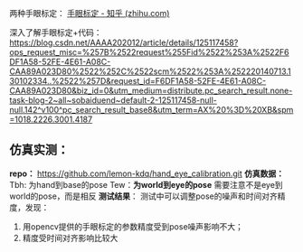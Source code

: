 
两种手眼标定：
[手眼标定 - 知乎 (zhihu.com)](https://zhuanlan.zhihu.com/p/673041492)

深入了解手眼标定+代码：
https://blog.csdn.net/AAAA202012/article/details/125117458?ops_request_misc=%257B%2522request%255Fid%2522%253A%2522F6DF1A58-52FE-4E61-A08C-CAA89A023D80%2522%252C%2522scm%2522%253A%252220140713.130102334..%2522%257D&request_id=F6DF1A58-52FE-4E61-A08C-CAA89A023D80&biz_id=0&utm_medium=distribute.pc_search_result.none-task-blog-2~all~sobaiduend~default-2-125117458-null-null.142^v100^pc_search_result_base8&utm_term=AX%20%3D%20XB&spm=1018.2226.3001.4187

## 仿真实测：

**repo：** https://github.com/lemon-kdq/hand_eye_calibration.git 
**仿真数据：** 
	Tbh: 为hand到base的pose
	Tew：**为world到eye的pose**
	 需要注意不是eye到world的pose，而是相反
**测试结果**：
测试中可以调整pose的噪声和时间对齐精度，发现：
1. 用opencv提供的手眼标定的参数精度受到pose噪声影响不大；
2. 精度受时间对齐影响比较大
	
	
	
